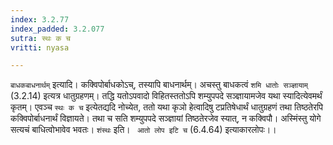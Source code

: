 ```yaml
---
index: 3.2.77
index_padded: 3.2.077
sutra: स्थः क च
vritti: nyasa

---
```

`बाधकबाधनार्थम्` इत्यादि। कक्विपोर्बाधकोऽच्, तस्यापि बाधनार्थम्। अचस्तु बाधकत्वं `शमि धातोः सञ्ज्ञायाम्` (3.2.14) इत्यत्र धातुग्रहणम्। तद्धि यतोऽपवादो विहितस्ततोऽपि शम्युपपदे सञ्ज्ञायामजेव यथा स्यादित्येवमर्थं कृतम्। एवञ्च `स्थः क च` इत्येतद्यदि नोच्येत, ततो यथा कृञो हेत्वादिषु टप्रतिषेधार्थं धातुग्रहणं तथा तिष्ठतेरपि कक्विपोर्बाधनार्थं विज्ञायते। तथा च सति शम्युपपदे सञ्ज्ञायां तिष्ठतेरजेव स्यात्, न कक्विपौ। अस्मिंस्तु योगे सत्यचं बाधित्वोभावेव भवतः। `शंस्थः` इति। ` आतो लोप इटि च` (6.4.64) इत्याकारलोपः।।